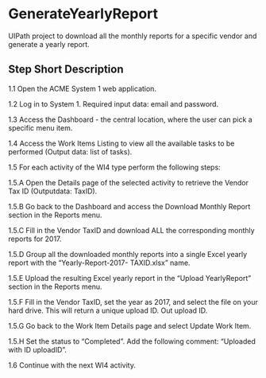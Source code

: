# GenerateYearlyReport
UIPath project to download all the monthly reports for a specific vendor and generate a yearly report.

## Step Short Description
1.1 Open the ACME System 1 web application.

1.2 Log in to System 1. Required input data: email and password.

1.3 Access the Dashboard - the central location, where the user can pick a specific menu item.

1.4 Access the Work Items Listing to view all the available tasks to be performed (Output data: list of tasks).

1.5 For each activity of the WI4 type perform the following steps:

1.5.A Open the Details page of the selected activity to retrieve the Vendor Tax ID (Outputdata: TaxID).

1.5.B Go back to the Dashboard and access the Download Monthly Report section in the Reports menu.

1.5.C Fill in the Vendor TaxID and download ALL the corresponding monthly reports for 2017.           

1.5.D Group all the downloaded monthly reports into a single Excel yearly report with the “Yearly-Report-2017- TAXID.xlsx” name.

1.5.E Upload the resulting Excel yearly report in the “Upload YearlyReport” section in the Reports menu.

1.5.F Fill in the Vendor TaxID, set the year as 2017, and select the file on your hard drive. This will return a unique upload ID. Out upload ID.

1.5.G Go back to the Work Item Details page and select Update Work Item.

1.5.H Set the status to “Completed”. Add the following comment: “Uploaded with ID uploadID”. 

1.6 Continue with the next WI4 activity.
